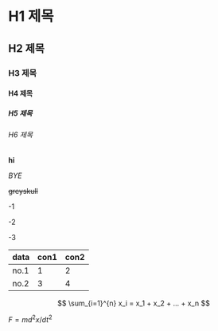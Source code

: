 # H1 제목
## H2 제목  
### H3 제목
#### H4 제목
##### H5 제목
###### H6 제목
__hi__

_BYE_

~~greyskull~~

-1

-2

-3

__data__|__con1__|__con2__|
|-----|-----|-----|
|no.1|1|2|
|no.2|3|4|

$$
\sum_{i=1}^{n} x_i = x_1 + x_2 + ... + x_n
$$

$F=md^2x/dt^2$

